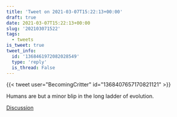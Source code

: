 ```yaml
---
title: 'Tweet on 2021-03-07T15:22:13+00:00'
draft: true
date: 2021-03-07T15:22:13+00:00
slug: '202103071522'
tags:
  - tweets
is_tweet: true
tweet_info:
  id: '1368461972082028549'
  type: 'reply'
  is_thread: False
---
```




{{< tweet user="BecomingCritter" id="1368407657170821121" >}}

Humans are but a minor blip in the long ladder of evolution.

[Discussion](https://x.com/sytelus/status/1368461972082028549)

